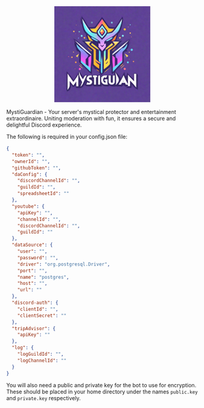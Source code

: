 <div align="center">
    <img src="logo.png" alt="logo" width="50%" height="50%">
</div>

MystiGuardian - Your server's mystical protector and entertainment extraordinaire. Uniting moderation with fun, it
ensures a secure and delightful Discord experience.

The following is required in your config.json file:

```json
{
  "token": "",
  "ownerId": "",
  "githubToken": "",
  "daConfig": {
    "discordChannelId": "",
    "guildId": "",
    "spreadsheetId": ""
  },
  "youtube": {
    "apiKey": "",
    "channelId": "",
    "discordChannelId": "",
    "guildId": ""
  },
  "dataSource": {
    "user": "",
    "password": "",
    "driver": "org.postgresql.Driver",
    "port": "",
    "name": "postgres",
    "host": "",
    "url": ""
  },
  "discord-auth": {
    "clientId": "",
    "clientSecret": ""
  },
  "tripAdvisor": {
    "apiKey": ""
  },
  "log": {
    "logGuildId": "",
    "logChannelId": ""
  }
}
```

You will also need a public and private key for the bot to use for encryption. These should be placed in your home directory under the names `public.key` and `private.key` respectively.